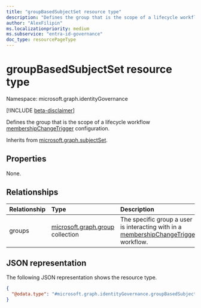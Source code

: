 ```yaml
---
title: "groupBasedSubjectSet resource type"
description: "Defines the group that is the scope of a lifecycle workflow membershipChangeTrigger configuration."
author: "AlexFilipin"
ms.localizationpriority: medium
ms.subservice: "entra-id-governance"
doc_type: resourcePageType
---
```


# groupBasedSubjectSet resource type

Namespace: microsoft.graph.identityGovernance

[!INCLUDE [beta-disclaimer](../../includes/beta-disclaimer.md)]

Defines the group that is the scope of a lifecycle workflow [membershipChangeTrigger](../resources/identitygovernance-membershipchangetrigger.md) configuration.

Inherits from [microsoft.graph.subjectSet](../resources/subjectset.md).

## Properties
None.

## Relationships
|Relationship|Type|Description|
|:---|:---|:---|
|groups|[microsoft.graph.group](../resources/group.md) collection|The specific group a user is interacting with in a [membershipChangeTrigger](identitygovernance-membershipchangetrigger.md) workflow.|

## JSON representation
The following JSON representation shows the resource type.
<!-- {
  "blockType": "resource",
  "@odata.type": "microsoft.graph.identityGovernance.groupBasedSubjectSet"
}
-->
``` json
{
  "@odata.type": "#microsoft.graph.identityGovernance.groupBasedSubjectSet"
}
```

